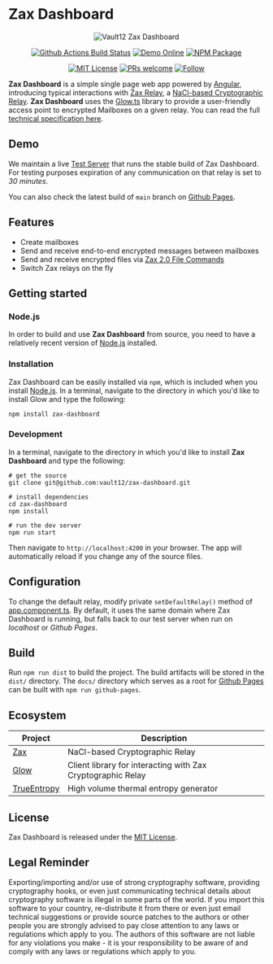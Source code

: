 # Zax Dashboard

<p align="center">
  <img src="https://user-images.githubusercontent.com/1370944/121530189-d7da7e80-ca05-11eb-9242-c564547b425a.jpg"
    alt="Vault12 Zax Dashboard">
</p>

<p align="center">
  <a href="https://github.com/vault12/zax-dashboard/actions/workflows/ci.yml"><img src="https://github.com/vault12/zax-dashboard/actions/workflows/ci.yml/badge.svg" alt="Github Actions Build Status" /></a>
  <a href="https://vault12.github.io/zax-dashboard/"><img src="https://img.shields.io/badge/demo-online-orange" alt="Demo Online" /></a>
  <a href="https://npmjs.com/package/zax-dashboard"><img src="https://img.shields.io/npm/v/zax-dashboard" alt="NPM Package" /></a>
</p>

<p align="center">
  <a href="https://opensource.org/licenses/MIT"><img src="https://img.shields.io/badge/License-MIT-blue.svg" alt="MIT License" /></a>
  <a href="http://makeapullrequest.com"><img src="https://img.shields.io/badge/PRs-welcome-brightgreen.svg" alt="PRs welcome" /></a>
  <a href="https://twitter.com/_Vault12_"><img src="https://img.shields.io/twitter/follow/_Vault12_?label=Follow&style=social" alt="Follow" /></a>
</p>

**Zax Dashboard** is a simple single page web app powered by [Angular](https://angular.io), introducing typical interactions with [Zax Relay](https://github.com/vault12/zax), a [NaCl-based Cryptographic Relay](https://s3-us-west-1.amazonaws.com/vault12/zax_infogfx.jpg). **Zax Dashboard** uses the [Glow.ts](https://github.com/vault12/glow.ts) library to provide a user-friendly access point to encrypted Mailboxes on a given relay. You can read the full [technical specification here](http://bit.ly/nacl_relay_spec).

## Demo

We maintain a live [Test Server](https://zt.vault12.com) that runs the stable build of Zax Dashboard. For testing purposes expiration of any communication on that relay is set to *30 minutes*.

You can also check the latest build of `main` branch on [Github Pages](https://vault12.github.io/zax-dashboard/).

## Features

- Create mailboxes
- Send and receive end-to-end encrypted messages between mailboxes
- Send and receive encrypted files via [Zax 2.0 File Commands](https://github.com/vault12/zax/wiki/Zax-2.0-File-Commands)
- Switch Zax relays on the fly

## Getting started

### Node.js

In order to build and use **Zax Dashboard** from source, you need to have a relatively recent version of [Node.js](https://nodejs.org) installed.

### Installation

Zax Dashboard can be easily installed via `npm`, which is included when you install [Node.js](https://nodejs.org/).
In a terminal, navigate to the directory in which you'd like to install Glow and type the following:
```Shell
npm install zax-dashboard
```

### Development

In a terminal, navigate to the directory in which you'd like to install **Zax Dashboard** and type the following:

```Shell
# get the source
git clone git@github.com:vault12/zax-dashboard.git

# install dependencies
cd zax-dashboard
npm install

# run the dev server
npm run start
```

Then navigate to `http://localhost:4200` in your browser. The app will automatically reload if you change any of the source files.

## Configuration

To change the default relay, modify private `setDefaultRelay()` method of [app.component.ts](https://github.com/vault12/zax-dashboard/blob/main/src/app/app.component.ts). By default, it uses the same domain where Zax Dashboard is running, but falls back to our test server when run on *localhost* or *Github Pages*.

## Build

Run `npm run dist` to build the project. The build artifacts will be stored in the `dist/` directory. The `docs/` directory which serves as a root for [Github Pages](https://vault12.github.io/zax-dashboard/) can be built with `npm run github-pages`.

## Ecosystem

Project | Description
--- | ---
[Zax](https://github.com/vault12/zax) | NaCl-based Cryptographic Relay
[Glow](https://github.com/vault12/glow.ts) | Client library for interacting with Zax Cryptographic Relay
[TrueEntropy](https://github.com/vault12/TrueEntropy) | High volume thermal entropy generator

## License

Zax Dashboard is released under the [MIT License](http://opensource.org/licenses/MIT).

## Legal Reminder

Exporting/importing and/or use of strong cryptography software, providing cryptography hooks, or even just communicating technical details about cryptography software is illegal in some parts of the world. If you import this software to your country, re-distribute it from there or even just email technical suggestions or provide source patches to the authors or other people you are strongly advised to pay close attention to any laws or regulations which apply to you. The authors of this software are not liable for any violations you make - it is your responsibility to be aware of and comply with any laws or regulations which apply to you.
